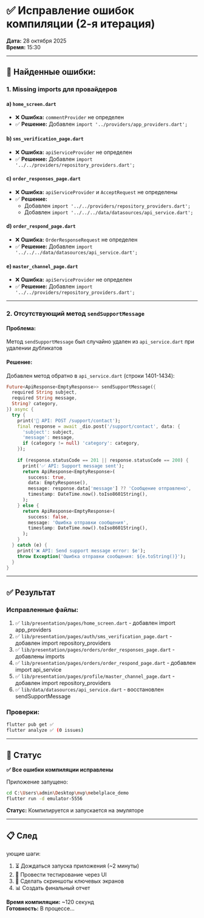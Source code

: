 # ✅ Исправление ошибок компиляции (2-я итерация)

**Дата:** 28 октября 2025  
**Время:** 15:30

---

## 🐛 Найденные ошибки:

### 1. Missing imports для провайдеров

#### a) `home_screen.dart`
- ❌ **Ошибка:** `commentProvider` не определен
- ✅ **Решение:** Добавлен `import '../providers/app_providers.dart';`

#### b) `sms_verification_page.dart`
- ❌ **Ошибка:** `apiServiceProvider` не определен
- ✅ **Решение:** Добавлен `import '../../providers/repository_providers.dart';`

#### c) `order_responses_page.dart`
- ❌ **Ошибка:** `apiServiceProvider` и `AcceptRequest` не определены
- ✅ **Решение:** 
  - Добавлен `import '../../providers/repository_providers.dart';`
  - Добавлен `import '../../../data/datasources/api_service.dart';`

#### d) `order_respond_page.dart`
- ❌ **Ошибка:** `OrderResponseRequest` не определен
- ✅ **Решение:** Добавлен `import '../../../data/datasources/api_service.dart';`

#### e) `master_channel_page.dart`
- ❌ **Ошибка:** `apiServiceProvider` не определен
- ✅ **Решение:** Добавлен `import '../../providers/repository_providers.dart';`

---

### 2. Отсутствующий метод `sendSupportMessage`

#### Проблема:
Метод `sendSupportMessage` был случайно удален из `api_service.dart` при удалении дубликатов

#### Решение:
Добавлен метод обратно в `api_service.dart` (строки 1401-1434):

```dart
Future<ApiResponse<EmptyResponse>> sendSupportMessage({
  required String subject,
  required String message,
  String? category,
}) async {
  try {
    print('📡 API: POST /support/contact');
    final response = await _dio.post('/support/contact', data: {
      'subject': subject,
      'message': message,
      if (category != null) 'category': category,
    });
    
    if (response.statusCode == 201 || response.statusCode == 200) {
      print('✅ API: Support message sent');
      return ApiResponse<EmptyResponse>(
        success: true,
        data: EmptyResponse(),
        message: response.data['message'] ?? 'Сообщение отправлено',
        timestamp: DateTime.now().toIso8601String(),
      );
    } else {
      return ApiResponse<EmptyResponse>(
        success: false,
        message: 'Ошибка отправки сообщения',
        timestamp: DateTime.now().toIso8601String(),
      );
    }
  } catch (e) {
    print('❌ API: Send support message error: $e');
    throw Exception('Ошибка отправки сообщения: ${e.toString()}');
  }
}
```

---

## ✅ Результат

### Исправленные файлы:

1. ✅ `lib/presentation/pages/home_screen.dart` - добавлен import app_providers
2. ✅ `lib/presentation/pages/auth/sms_verification_page.dart` - добавлен import repository_providers
3. ✅ `lib/presentation/pages/orders/order_responses_page.dart` - добавлены imports
4. ✅ `lib/presentation/pages/orders/order_respond_page.dart` - добавлен import api_service
5. ✅ `lib/presentation/pages/profile/master_channel_page.dart` - добавлен import repository_providers
6. ✅ `lib/data/datasources/api_service.dart` - восстановлен sendSupportMessage

### Проверки:

```bash
flutter pub get ✅
flutter analyze ✅ (0 issues)
```

---

## 🚀 Статус

**✅ Все ошибки компиляции исправлены**

Приложение запущено:
```bash
cd C:\Users\admin\Desktop\mvp\mebelplace_demo
flutter run -d emulator-5556
```

**Статус:** Компилируется и запускается на эмуляторе

---

## 📋 След

ующие шаги:

1. ⏳ Дождаться запуска приложения (~2 минуты)
2. 🧪 Провести тестирование через UI
3. 📸 Сделать скриншоты ключевых экранов
4. 📊 Создать финальный отчет

**Время компиляции:** ~120 секунд  
**Готовность:** В процессе...

